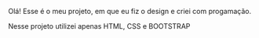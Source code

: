 Olá! Esse é o meu projeto, em que eu fiz o design e criei com progamação.

Nesse projeto utilizei apenas HTML, CSS e BOOTSTRAP
